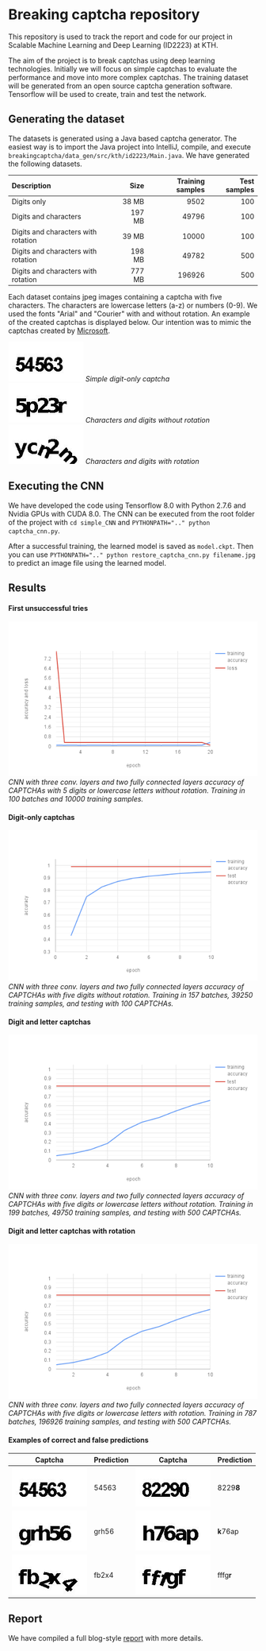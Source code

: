 # Breaking captcha repository
This repository is used to track the report and code for our project in Scalable Machine Learning and Deep Learning (ID2223) at KTH.

The aim of the project is to break captchas using deep learning technologies. Initially we will focus on simple captchas to evaluate the performance and move into more complex captchas. The training dataset will be generated from an open source captcha generation software. Tensorflow will be used to create, train and test the network.

## Generating the dataset
The datasets is generated using a Java based captcha generator. The easiest way is to import the Java project into IntelliJ, compile, and execute  `breakingcaptcha/data_gen/src/kth/id2223/Main.java`. We have generated the following datasets.

| Description | Size | Training samples | Test samples |
|:------------|-----:|-----------------:|-------------:|
| Digits only | 38 MB | 9502 | 100 |
| Digits and characters | 197 MB | 49796 | 100 |
| Digits and characters with rotation | 39 MB | 10000 | 100 |
| Digits and characters with rotation | 198 MB | 49782 | 500 |
| Digits and characters with rotation | 777 MB | 196926 | 500 |

Each dataset contains jpeg images containing a captcha with five characters. The characters are lowercase letters (a-z) or numbers (0-9). We used the fonts "Arial" and "Courier" with and without rotation. An example of the created captchas is displayed below. Our intention was to mimic the captchas created by [Microsoft](https://courses.csail.mit.edu/6.857/2015/files/hong-lopezpineda-rajendran-recansens.pdf).

![Captcha1](report/pics/54563.jpg) *Simple digit-only captcha* </br>
![Captcha2](report/pics/5p23r.jpg) *Characters and digits without rotation* </br>
![Captcha3](report/pics/ycn2m.jpg) *Characters and digits with rotation*


## Executing the CNN
We have developed the code using Tensorflow 8.0 with Python 2.7.6 and Nvidia GPUs with CUDA 8.0. The CNN can be executed from the root folder of the project with
`cd simple_CNN` and
`PYTHONPATH=".." python captcha_cnn.py`.

After a successful training, the learned model is saved as `model.ckpt`.
Then you can use `PYTHONPATH=".." python restore_captcha_cnn.py filename.jpg` to predict an image file using the learned model.

## Results
#### First unsuccessful tries
![DigitsOnly660M](report/pics/digits_only_660M.png) </br>
*CNN with three conv. layers and two fully connected layers accuracy of CAPTCHAs with 5 digits or lowercase letters without rotation. Training in 100 batches and 10000 training samples.*

#### Digit-only captchas
![DigitsOnly](report/pics/digits_only.png) </br>
*CNN with three conv. layers and two fully connected layers accuracy of CAPTCHAs with five digits without rotation. Training in 157 batches, 39250 training samples, and testing with 100 CAPTCHAs.*

#### Digit and letter captchas
![DigitsChar](report/pics/digits_char.png) </br>
*CNN with three conv. layers and two fully connected layers accuracy of CAPTCHAs with five digits or lowercase letters without rotation. Training in 199 batches, 49750 training samples, and testing with 500 CAPTCHAs.*


#### Digit and letter captchas with rotation
![DigitsCharRot](report/pics/digits_char.png) </br>
*CNN with three conv. layers and two fully connected layers accuracy of CAPTCHAs with five digits or lowercase letters with rotation. Training in 787 batches, 196926 training samples, and testing with 500 CAPTCHAs.*

#### Examples of correct and false predictions
| Captcha  | Prediction |  Captcha  | Prediction |
|:-------:|:-|:-----:|:-|
| ![correct1](report/pics/54563.jpg) | 54563 | ![false1](report/pics/82290.jpg) | 8229**8** |
| ![correct2](report/pics/grh56.jpg) | grh56 | ![false2](report/pics/h76ap.jpg) | **k**76ap |
| ![correct3](report/pics/fb2x4.jpg) | fb2x4 | ![false3](report/pics/fffgf.jpg) | fffg**r** |






## Report
We have compiled a full blog-style [report](report/CAPTCHA-report.md) with more details.

